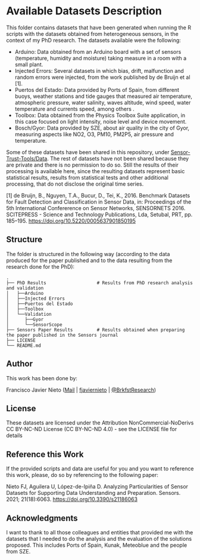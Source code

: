 # Available Datasets Description

This folder contains datasets that have been generated when running the R scripts with the datasets obtained from heterogeneous sensors, in the context of my PhD research. The datasets available were the following:
* Arduino: Data obtained from an Arduino board with a set of sensors (temperature, humidity and moisture) taking measure in a room with a small plant.
* Injected Errors: Several datasets in which bias, drift, malfunction and random errors were injected, from the work published by de Bruijn et al [1].
* Puertos del Estado: Data provided by Ports of Spain, from different buoys, weather stations and tide gauges that measured air temperature, atmospheric pressure, water salinity, waves altitude, wind speed, water temperature and currents speed, among others .
* Toolbox: Data obtained from the Physics Toolbox Suite application, in this case focused on light intensity, noise level and device movement.
* Bosch/Gyor: Data provided by SZE, about air quality in the city of Gyor, measuring aspects like NO2, O3, PM10, PM2P5, air pressure and temperature.

Some of these datasets have been shared in this repository, under [Sensor-Trust-Tools/Data](../../Data). The rest of datasets have not been shared because they are private and there is no permission to do so. Still the results of their processing is available here, since the resulting datasets represent basic statistical results, results from statistical tests and other additional processing, that do not disclose the original time series.

[1] de Bruijn, B., Nguyen, T.A., Bucur, D., Tei, K., 2016. Benchmark Datasets for Fault Detection and Classification in Sensor Data, in: Proceedings of the 5th International Confererence on Sensor Networks, SENSORNETS 2016. SCITEPRESS - Science and Technology Publications, Lda, Setubal, PRT, pp. 185–195. https://doi.org/10.5220/0005637901850195

## Structure

The folder is structured in the following way (according to the data produced for the paper published and to the data resulting from the research done for the PhD):

    .
    ├── PhD Results                   # Results from PhD research analysis and validation
    │   ├──Arduino                  
    │   ├──Injected Errors
    │   ├──Puertos del Estado
    │   ├──Toolbox
    │   └──Validation
    │      ├──Gyor
    │      └──SensorScope
    ├── Sensors Paper Results         # Results obtained when preparing the paper published in the Sensors journal    
    ├── LICENSE
    └── README.md

## Author

This work has been done by:

Francisco Javier Nieto ([Mail](mailto:fjavier.nieto@opendeusto.es) | [fjaviernieto](https://github.com/fjaviernieto) | [@BrkfstResearch](https://twitter.com/BrkfstResearch))

## License

These datasets are licensed under the Attribution NonCommercial-NoDerivs CC BY-NC-ND License (CC BY-NC-ND 4.0) - see the LICENSE file for details

## Reference this Work

If the provided scripts and data are useful for you and you want to reference this work, please, do so by referencing to the following paper:

Nieto FJ, Aguilera U, López-de-Ipiña D. Analyzing Particularities of Sensor Datasets for Supporting Data Understanding and Preparation. Sensors. 2021; 21(18):6063. https://doi.org/10.3390/s21186063

## Acknowledgments

I want to thank to all those colleagues and entities that provided me with the datasets that I needed to do the analysis and the evaluation of the solutions proposed. This includes Ports of Spain, Kunak, Meteoblue and the people from SZE.
